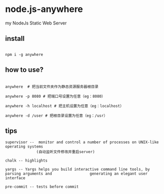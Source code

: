 # node.js-anywhere

my NodeJs Static Web Server

## install

```

npm i -g anywhere
```

## how to use?

```

anywhere  # 把当前文件夹作为静态资源服务器根目录

anywhere -p 8080 # 把端口号设置为任意（eg：8080）

anywhere -h localhost # 把主机设置为任意（eg：localhost）

anywhere -d /user # 把根目录设置为任意（eg：/usr）

```

## tips

```
supervisor --  monitor and control a number of processes on UNIX-like operating systems
              (自动监听文件修改并重启server)

chalk -- highlights

yargs -- Yargs helps you build interactive command line tools, by parsing arguments and                 generating an elegant user interface

pre-commit -- tests before commit
```
